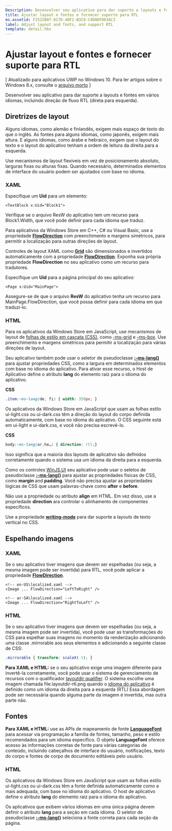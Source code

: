 ```yaml
---
Description: Desenvolver seu aplicativo para dar suporte a layouts e fontes em vários idiomas, incluindo direção de fluxo RTL (direta para esquerda).
title: Ajustar layout e fontes e fornecer suporte para RTL
ms.assetid: F2522B07-017D-40F1-B3C8-C4D0DFD03AC3
label: Adjust layout and fonts, and support RTL
template: detail.hbs
---
```


# Ajustar layout e fontes e fornecer suporte para RTL


\[ Atualizado para aplicativos UWP no Windows 10. Para ler artigos sobre o Windows 8.x, consulte o [arquivo morto](http://go.microsoft.com/fwlink/p/?linkid=619132) \]


Desenvolver seu aplicativo para dar suporte a layouts e fontes em vários idiomas, incluindo direção de fluxo RTL (direta para esquerda).

## <span id="Layout_guidelines"></span><span id="layout_guidelines"></span><span id="LAYOUT_GUIDELINES"></span>Diretrizes de layout


Alguns idiomas, como alemão e finlandês, exigem mais espaço de texto do que o inglês. As fontes para alguns idiomas, como japonês, exigem mais altura. E alguns idiomas, como árabe e hebraico, exigem que o layout do texto e o layout do aplicativo tenham a ordem de leitura da direita para a esquerda.

Use mecanismos de layout flexíveis em vez de posicionamento absoluto, larguras fixas ou alturas fixas. Quando necessário, determinados elementos de interface do usuário podem ser ajustados com base no idioma.

### <span id="XAML"></span><span id="xaml"></span>XAML

Especifique um **Uid** para um elemento:

```XAML
<TextBlock x:Uid="Block1">
```

Verifique se o arquivo ResW do aplicativo tem um recurso para Block1.Width, que você pode definir para cada idioma que traduz.

Para aplicativos da Windows Store em C++, C# ou Visual Basic, use a propriedade [**FlowDirection**](https://msdn.microsoft.com/library/windows/apps/br208716) com preenchimento e margens simétricos, para permitir a localização para outras direções de layout.

Controles de layout XAML como [**Grid**](https://msdn.microsoft.com/library/windows/apps/br242704) são dimensionados e invertidos automaticamente com a propriedade [**FlowDirection**](https://msdn.microsoft.com/library/windows/apps/br208716). Exponha sua própria propriedade **FlowDirection** no seu aplicativo como um recurso para tradutores.

Especifique um **Uid** para a página principal do seu aplicativo:

```XAML
<Page x:Uid="MainPage">
```

Assegure-se de que o arquivo **ResW** do aplicativo tenha um recurso para MainPage.FlowDirection, que você possa definir para cada idioma em que traduzi-lo.

### <span id="HTML"></span><span id="html"></span>HTML

Para os aplicativos da Windows Store em JavaScript, use mecanismos de layout de [folhas de estilo em cascata (CSS)](https://msdn.microsoft.com/library/ms531209), como [-ms-grid](https://msdn.microsoft.com/en-us/library/windows/apps/hh465453.aspx#g_section) e [–ms-box](https://msdn.microsoft.com/en-us/library/windows/apps/hh465453.aspx#f_section). Use preenchimento e margens simétricos para permitir a localização para várias direções de layout.

Seu aplicativo também pode usar o seletor de pseudoclasse [**:-ms-lang()**](https://msdn.microsoft.com/library/cc848867) para ajustar propriedades CSS, como a largura em determinados elementos com base no idioma do aplicativo. Para ativar esse recurso, o Host de Aplicativo define o atributo **lang** do elemento raiz para o idioma do aplicativo.

**CSS**
```CSS
.item:-ms-lang(de, fi) { width: 350px; }
```

Os aplicativos da Windows Store em JavaScript que usam as folhas estilo ui-light.css ou ui-dark.css têm a direção do layout do corpo definida automaticamente, com base no idioma do aplicativo. O CSS seguinte está em ui-light e ui-dark.css, e você não precisa escrevê-lo.

**CSS**
```CSS
body:-ms-lang(ar,he…) { direction: rtl;}
```

Isso significa que a maioria dos layouts de aplicativo são definidos corretamente quando o sistema usa um idioma da direita para a esquerda.

Como os controles [WinJS.UI](https://msdn.microsoft.com/library/windows/apps/br229782) seu aplicativo pode usar o seletos de pseudoclasse [**:-ms-lang()**](https://msdn.microsoft.com/library/cc848867) para ajustar as propriedades físicas de CSS, como **margin** and **padding**. Você não precisa ajustar as propriedades lógicas de CSS que usam palavras-chave como **after** e **before**.

Não use a propriedade ou atributo **align** em HTML. Em vez disso, use a propriedade **direction** ara controlar o alinhamento de componentes específicos.

Use a propriedade [**writing-mode**](https://msdn.microsoft.com/library/ms531187) para dar suporte a layouts de texto vertical no CSS.

## <span id="Mirroring_images"></span><span id="mirroring_images"></span><span id="MIRRORING_IMAGES"></span>Espelhando imagens


### <span id="XAML"></span><span id="xaml"></span>XAML

Se o seu aplicativo tiver imagens que devem ser espelhadas (ou seja, a mesma imagem pode ser invertida) para RTL, você pode aplicar a propriedade [**FlowDirection**](https://msdn.microsoft.com/library/windows/apps/br208716).

```XAML
<!-- en-US\localized.xaml -->
<Image ... FlowDirection="LeftToRight" />

<!-- ar-SA\localized.xaml -->
<Image ... FlowDirection="RightToLeft" />
```

### <span id="HTML"></span><span id="html"></span>HTML

Se o seu aplicativo tiver imagens que devem ser espelhadas (ou seja, a mesma imagem pode ser invertida), você pode usar as transformações do CSS para espelhar suas imagens no momento da renderização adicionando uma classe .mirrorable aos seus elementos e adicionando a seguinte classe de CSS:

```CSS
.mirrorable { transform: scaleX(-1); }
```

**Para XAML e HTML:** se o seu aplicativo exige uma imagem diferente para invertê-la corretamente, você pode usar o sistema de gerenciamento de recursos com o qualificador [layoutdir qualifier](https://msdn.microsoft.com/library/windows/apps/xaml/hh965324). O sistema escolhe uma imagem chamada file.layoutdir-rtl.png quando o [idioma do aplicativo](manage-language-and-region.md) é definido como um idioma da direita para a esquerda (RTL) Essa abordagem pode ser necessária quando alguma parte da imagem é invertida, mas outra parte não.

## <span id="Fonts"></span><span id="fonts"></span><span id="FONTS"></span>Fontes


**Para XAML e HTML:** use as APIs de mapeamento de fonte [**LanguageFont**](https://msdn.microsoft.com/library/windows/apps/br206864) para acessar via programação a família de fontes, tamanho, peso e estilo recomendados para um idioma específico. O objeto **LanguageFont** oferece acesso às informações corretas de fonte para várias categorias de conteúdo, incluindo cabeçalhos de interface do usuário, notificações, texto do corpo e fontes de corpo de documento editáveis pelo usuário.

### <span id="HTML"></span><span id="html"></span>HTML

Os aplicativos da Windows Store em JavaScript que usam as folhas estilo ui-light.css ou ui-dark.css têm a fonte definida automaticamente como a mais adequada, com base no idioma do aplicativo. O host de aplicativo define o atributo **lang** do elemento raiz para o idioma do aplicativo.

Os aplicativos que exibem vários idiomas em uma única página devem definir o atributo **lang** para a seção em cada idioma. O seletor de pseudoclasse [**:-ms-lang()**](https://msdn.microsoft.com/library/cc848867) seleciona a fonte correta para cada seção da página.

 

 





<!--HONumber=Mar16_HO4-->


